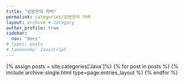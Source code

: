```yaml
---
title: "김영한의 자바"
permalink: categories/김영한의 자바
layout: archive # category
author_profile: true
sidebar:
  nav: "docs"
# types: posts
# taxononmy: Javascript
---
```


{% assign posts = site.categories['Java']%}
{% for post in posts %}
  {% include archive-single.html type=page.entries_layout %}
{% endfor %}
